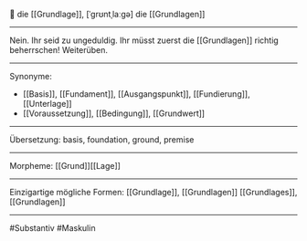 🔴 die [[Grundlage]], [ˈɡrʊntˌlaːɡə]
die [[Grundlagen]]

---
Nein. Ihr seid zu ungeduldig. Ihr müsst zuerst die [[Grundlagen]] richtig beherrschen! Weiterüben.

---
Synonyme:
- [[Basis]], [[Fundament]], [[Ausgangspunkt]], [[Fundierung]], [[Unterlage]]
- [[Voraussetzung]], [[Bedingung]], [[Grundwert]]

---
Übersetzung: basis, foundation, ground, premise

---
Morpheme:
[[Grund]][[Lage]]

---
Einzigartige mögliche Formen: 
[[Grundlage]], [[Grundlagen]]
[[Grundlages]], [[Grundlagen]]

---
#Substantiv #Maskulin
